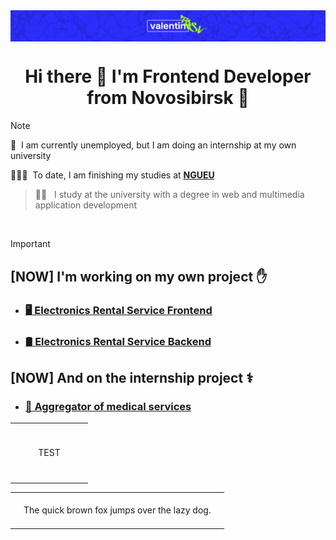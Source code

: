 <img src="./images/logo.png" alt="vlnt-trsv" align="center"/>

<h1 align="center">Hi there 👋 I'm Frontend Developer from Novosibirsk 🌇</h1>

> [!NOTE]
> 💼 &nbsp;I am currently unemployed, but I am doing an internship at my own university <br>
>
> 👨🏻‍🎓 &nbsp;To date, I am finishing my studies at **[NGUEU](https://nsuem.ru/index.php)**
> > 👨‍💻 &nbsp; I study at the university with a degree in web and multimedia application development

<br>

> [!IMPORTANT]
> <h2 align="left">[NOW] I'm working on my own project ✋</h2>
>
> - ### [🖥️ Electronics Rental Service Frontend ](https://github.com/vlnt-trsv/electronics-rental-service)
> 
> - ### [🛢️ Electronics Rental Service Backend](https://github.com/vlnt-trsv/electronics-rental-service-backend)
> 
> <h2 align="left">[NOW] And on the internship project ⚕️</h2>
> 
> - ### [🏥 Aggregator of medical services](https://github.com/sg12/plasticFront)



<table width='100%'>
  <tr>
    <td align="center" width="110" height="90">
        TEST
    </td>
  </tr> 
</table>

<table align="center"><tr><td> <br> The quick brown fox jumps over the lazy dog. <br> </td></tr></table>

<br>
